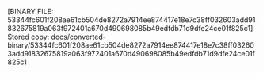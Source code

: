 [BINARY FILE: 53344fc601f208ae61cb504de8272a7914ee874417e18e7c38ff032603add91832675819a063f972401a670d490698085b49edfdb71d9dfe24ce01f825c1]
Stored copy: docs/converted-binary/53344fc601f208ae61cb504de8272a7914ee874417e18e7c38ff032603add91832675819a063f972401a670d490698085b49edfdb71d9dfe24ce01f825c1
